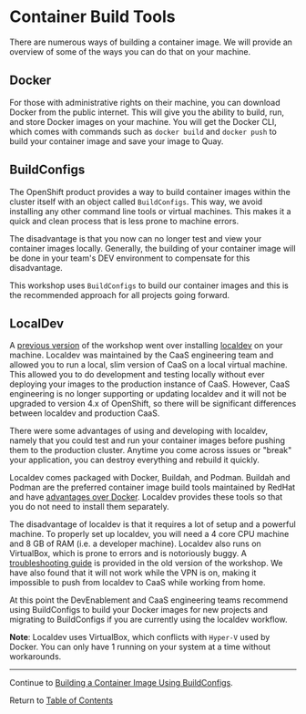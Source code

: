 # Container Build Tools

There are numerous ways of building a container image. We will provide an overview of some of the ways you can do that on your machine.

## Docker

For those with administrative rights on their machine, you can download Docker from the public internet. This will give you the ability to build, run, and store Docker images on your machine. You will get the Docker CLI, which comes with commands such as `docker build` and `docker push` to build your container image and save your image to Quay.

## BuildConfigs

The OpenShift product provides a way to build container images within the cluster itself with an object called `BuildConfigs`. This way, we avoid installing any other command line tools or virtual machines. This makes it a quick and clean process that is less prone to machine errors.

The disadvantage is that you now can no longer test and view your container images locally. Generally, the building of your container image will be done in your team's DEV environment to compensate for this disadvantage.

This workshop uses `BuildConfigs` to build our container images and this is the recommended approach for all projects going forward.


## LocalDev

A [previous version](https://github.ford.com/DevEnablement/caas-workshop/tree/archived) of the workshop went over installing [localdev](https://github.ford.com/Containers/localdev) on your machine. Localdev was maintained by the CaaS engineering team and allowed you to run a local, slim version of CaaS on a local virtual machine. This allowed you to do development and testing locally without ever deploying your images to the production instance of CaaS. However, CaaS engineering is no longer supporting or updating localdev and it will not be upgraded to version 4.x of OpenShift, so there will be significant differences between localdev and production CaaS.

There were some advantages of using and developing with localdev, namely that you could test and run your container images before pushing them to the production cluster. Anytime you come across issues or "break" your application, you can destroy everything and rebuild it quickly. 

Localdev comes packaged with Docker, Buildah, and Podman. Buildah and Podman are the preferred container image build tools maintained by RedHat and have [advantages over Docker](https://developers.redhat.com/blog/2019/02/21/podman-and-buildah-for-docker-users/). Localdev provides these tools so that you do not need to install them separately.

The disadvantage of localdev is that it requires a lot of setup and a powerful machine. To properly set up localdev, you will need a 4 core CPU machine and 8 GB of RAM (i.e. a developer machine). Localdev also runs on VirtualBox, which is prone to errors and is notoriously buggy.  A [troubleshooting guide](https://github.ford.com/DevEnablement/caas-workshop/blob/archived/troubleshooting.md) is provided in the old version of the workshop. We have also found that it will not work while the VPN is on, making it impossible to push from localdev to CaaS while working from home.

At this point the DevEnablement and CaaS engineering teams recommend using BuildConfigs to build your Docker images for new projects and migrating to BuildConfigs if you are currently using the localdev workflow.

**Note**: Localdev uses VirtualBox, which conflicts with `Hyper-V` used by Docker. You can only have 1 running on your system at a time without workarounds.

---

Continue to [Building a Container Image Using BuildConfigs](./07-buildintro.md).

Return to [Table of Contents](../README.md#agenda)
